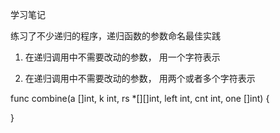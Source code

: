 学习笔记

练习了不少递归的程序，递归函数的参数命名最佳实践

1. 在递归调用中不需要改动的参数， 用一个字符表示

2. 在递归调用中不需要改动的参数， 用两个或者多个字符表示

func combine(a []int, k int, rs *[][]int, left int, cnt int, one []int) {


}